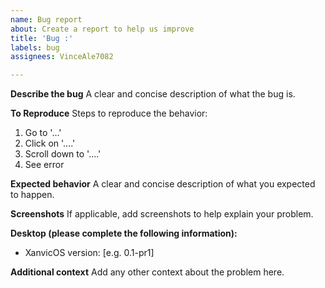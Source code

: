```yaml
---
name: Bug report
about: Create a report to help us improve
title: 'Bug :'
labels: bug
assignees: VinceAle7082

---
```


**Describe the bug**
A clear and concise description of what the bug is.

**To Reproduce**
Steps to reproduce the behavior:
1. Go to '...'
2. Click on '....'
3. Scroll down to '....'
4. See error

**Expected behavior**
A clear and concise description of what you expected to happen.

**Screenshots**
If applicable, add screenshots to help explain your problem.

**Desktop (please complete the following information):**
 - XanvicOS version: [e.g. 0.1-pr1]

**Additional context**
Add any other context about the problem here.
